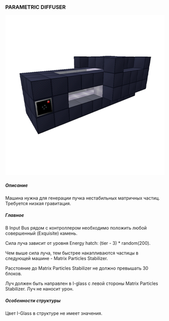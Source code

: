 ### PARAMETRIC DIFFUSER

![LOGO](media/gregtech/MATRIXDIFFUSER.png)

##### Описание

Машина нужна для генерации пучка нестабильных матричных частиц. Требуется низкая гравитация.

##### Главное

В Input Bus рядом с контроллером необходимо положить любой совершенный (Exquisite) камень.

Сила луча зависит от уровня Energy hatch: (tier - 3) * random(200).

Чем выше сила луча, тем быстрее накапливаются частицы в следующей машине - Matrix Particles Stabilizer.

Расстояние до Matrix Particles Stabilizer не должно превышать 30 блоков.


Луч должен быть направлен в I-glass с левой стороны Matrix Particles Stabilizer. Луч не наносит урон.

##### Особенности структуры

Цвет I-Glass в структуре не имеет значения.

